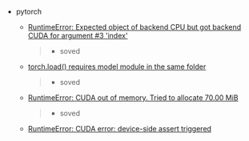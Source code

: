 
- pytorch  
    - [RuntimeError: Expected object of backend CPU but got backend CUDA for argument #3 'index'](https://github.com/huggingface/pytorch-transformers/issues/227)
       > - soved  

    - [torch.load() requires model module in the same folder](https://github.com/pytorch/pytorch/issues/3678)
       > - soved

    - [RuntimeError: CUDA out of memory. Tried to allocate 70.00 MiB](https://blog.csdn.net/pursuit_zhangyu/article/details/88717635)
        > - soved
    - [RuntimeError: CUDA error: device-side assert triggered]()





